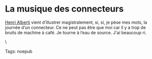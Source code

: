 # La musique des connecteurs

[Henri Alberti](http://henrialberti.blogspot.com/) vient d’illustrer magistralement, si, si, je pèse mes mots, la journée d’un connecteur. Ce ne peut pas être que moi car il y a trop de bruits de machine à café. Je tourne à l’eau de source. J'ai beaucoup ri.

\

Tags: noepub